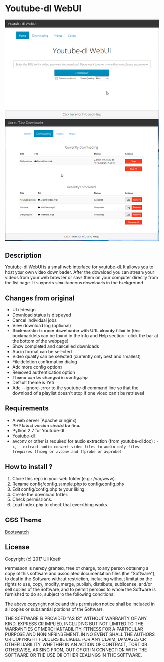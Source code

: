 # Youtube-dl WebUI
![Main](img/main.png)
![Downloads](img/downloads.png)

## Description
Youtube-dl WebUI is a small web interface for youtube-dl. It allows you to host your own video downloader. 
After the download you can stream your videos from your web browser or save them on your computer directly from the list page.
It supports simultaneous downloads in the background.

## Changes from original
- UI redesign
- Download status is displayed
- Cancel individual jobs
- View download log (optional)
- Bookmarklet to open downloader with URL already filled in (the bookmarklets can be found in the Info and Help section - click the bar at the bottom of the webpage)
- Show completed and cancelled downloads
- Audio format can be selected
- Video quality can be selected (currently only best and smallest)
- File deletion confirmation dialog
- Add more config options
- Removed authentication option
- Theme can be changed in config.php
- Default theme is Yeti
- Add --ignore-error to the youtube-dl command line so that the download of a playlist doesn't stop if one video can't be retrieved

## Requirements
- A web server (Apache or nginx)
- PHP latest version should be fine.
- Python 2.7 for Youtube-dl
- [Youtube-dl](https://github.com/rg3/youtube-dl)
- avconv or other is required for audio extraction (from youtube-dl doc) :
`-x, --extract-audio convert video files to audio-only files (requires ffmpeg or avconv and ffprobe or avprobe)`

## How to install ?
1. Clone this repo in your web folder (e.g.: /var/www).
2. Rename config/config.sample.php to config/config.php
3. Edit config/config.php to your liking
3. Create the download folder. 
4. Check permissions.
5. Load index.php to check that everything works.

## CSS Theme
[Bootswatch](https://bootswatch.com/)

## License

Copyright (c) 2017 Uli Koeth

Permission is hereby granted, free of charge, to any person obtaining a copy
of this software and associated documentation files (the "Software"), to deal
in the Software without restriction, including without limitation the rights
to use, copy, modify, merge, publish, distribute, sublicense, and/or sell
copies of the Software, and to permit persons to whom the Software is
furnished to do so, subject to the following conditions:

The above copyright notice and this permission notice shall be included in all
copies or substantial portions of the Software.

THE SOFTWARE IS PROVIDED "AS IS", WITHOUT WARRANTY OF ANY KIND, EXPRESS OR
IMPLIED, INCLUDING BUT NOT LIMITED TO THE WARRANTIES OF MERCHANTABILITY,
FITNESS FOR A PARTICULAR PURPOSE AND NONINFRINGEMENT. IN NO EVENT SHALL THE
AUTHORS OR COPYRIGHT HOLDERS BE LIABLE FOR ANY CLAIM, DAMAGES OR OTHER
LIABILITY, WHETHER IN AN ACTION OF CONTRACT, TORT OR OTHERWISE, ARISING FROM,
OUT OF OR IN CONNECTION WITH THE SOFTWARE OR THE USE OR OTHER DEALINGS IN THE
SOFTWARE.

